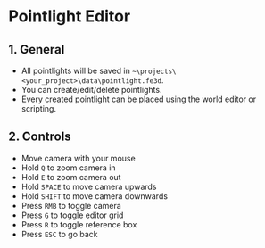 # Pointlight Editor

## 1. General

- All pointlights will be saved in `~\projects\<your_project>\data\pointlight.fe3d`.
- You can create/edit/delete pointlights.
- Every created pointlight can be placed using the world editor or scripting.

## 2. Controls

- Move camera with your mouse
- Hold `Q` to zoom camera in
- Hold `E` to zoom camera out
- Hold `SPACE` to move camera upwards
- Hold `SHIFT` to move camera downwards
- Press `RMB` to toggle camera
- Press `G` to toggle editor grid
- Press `R` to toggle reference box
- Press `ESC` to go back
